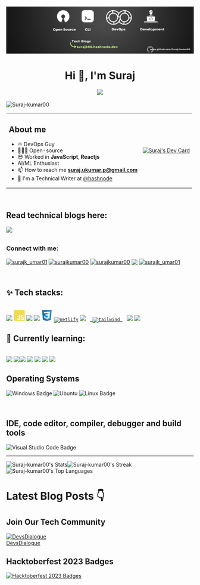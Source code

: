 <!-- This is the Header Banner of my profile -->

![GihubBanner](https://github.com/Suraj-kumar00/Suraj-kumar00/blob/main/Gtihub_Banner.png)

<!-- This is my name -->

<h1 align="center">Hi 👋, I'm Suraj</h1>

<!-- This is Typing SVG -->

<p align="center">
  <a href="https://git.io/typing-svg"><img src="https://readme-typing-svg.demolab.com?font=Fira+Code&duration=3000&pause=1000&color=00D9F7&center=true&vCenter=true&width=435&lines=DevOps+Guy;Open-Source;Development;"></a>
</p>

<!-- Visitors counter -->

<p align="left" > <img src="https://komarev.com/ghpvc/?username=Suraj-kumar00&label=Profile%20views&color=0e75b6&style=flat" alt="Suraj-kumar00" /> </p>

<!-- This is about me -->
  <table>
   <tr>
    <td>

## About me 
- ♾️ DevOps Guy
- 🧑🏻‍💻 Open-source
- 😎 Worked in **JavaScript**, **Reactjs**
- AI/ML Enthusiast
- 📫 How to reach me **suraj.ukumar.p@gmail.com**
- 📝 I'm a Technical Writer at [@hashnode](https://surajk00.hashnode.dev/)
</td>
<td>
<a align="center"  href="https://app.daily.dev/Surajkumar00"><img src="https://api.daily.dev/devcards/3ffdf10c31754b0b8990e50630821fca.png?r=57l" width="400" alt="Suraj's Dev Card"/></a>
   </td>
  </tr>
 </table>

<br>

<!-- Read the blogs here on my hashnode profile -->

## Read technical blogs here:
<p align="left"> 

</a>
  <a href="https://surajk00.hashnode.dev/"
    target="_blank"
    rel="suraj hashnode" >
    <img
      src="https://img.shields.io/badge/Hashnode-2962FF?style=for-the-badge&logo=hashnode&logoColor=white" />
  </a>
</p>


<!-- come on let's connect here -->

## <h3 align="left"> Connect with me:</h3>
<p align="left">
<a href="https://twitter.com/surajk_umar01" target="blank">
 <img align="center" src="https://img.shields.io/badge/Twitter-%231DA1F2.svg?style=for-the-badge&logo=Twitter&logoColor=white" alt="surajk_umar01" /></a>
<a href="https://linkedin.com/in/surajkumar00" target="blank"><img align="center" src="https://img.shields.io/badge/linkedin-%230077B5.svg?style=for-the-badge&logo=linkedin&logoColor=white" alt="surajkumar00" /></a>
<a href="https://discord.gg/PCmDTcz9" target="blank">
 <img align="center" src="https://img.shields.io/badge/Discord-%235865F2.svg?style=for-the-badge&logo=discord&logoColor=white" alt="surajkumar00" /></a>
<a href="https://www.leetcode.com/suraj-kumar00" target="blank"><img align="center" src="https://img.shields.io/badge/LeetCode-FFA116.svg?style=for-the-badge&logo=LeetCode&logoColor=white"/></a>
<a href="https://dashboard.twitch.tv/u/suraj_kumar00/home" target="blank">
 <img align="center" src="https://img.shields.io/badge/Twitch-9146FF?logo=twitch&logoColor=fff&style=for-the-badge" alt="surajk_umar01" /></a>
</p>

<!-- these are my tech stacks that i'm using currently-->

<br>

## ✨ Tech stacks:
   <br>
<code><a href="https://www.oracle.com/java/" target="_blank"><img height="30" src="https://www.vectorlogo.zone/logos/java/java-icon.svg"></a></code>
<code><a href="https://www.javascript.com/" target="_blank"><img height="30" src="https://raw.githubusercontent.com/devicons/devicon/master/icons/javascript/javascript-plain.svg"></a></code>
<code><a href="https://reactjs.org/" target="_blank"><img height="30" src="https://www.vectorlogo.zone/logos/reactjs/reactjs-icon.svg"></a></code>
<code><a href="https://www.w3schools.com/html/" target="_blank"><img height="30" src="https://www.vectorlogo.zone/logos/w3_html5/w3_html5-icon.svg"></a></code>
<code><a href="https://www.w3schools.com/css/" target="_blank"><img height="30" src="https://raw.githubusercontent.com/devicons/devicon/master/icons/css3/css3-original.svg"></a></code>
<code><a href="https://www.netlify.com/" target="_blank"><img src="https://www.vectorlogo.zone/logos/netlify/netlify-icon.svg" alt="netlify"  height="30"></a></code>
<!-- <code><a href="https://redux.js.org" target="_blank"> <img src="https://raw.githubusercontent.com/devicons/devicon/master/icons/redux/redux-original.svg" alt="redux" height="30"></a></code>
<code><a href="https://sass-lang.com" target="_blank"> <img src="https://raw.githubusercontent.com/devicons/devicon/master/icons/sass/sass-original.svg" alt="sass"  height="30"></a></code> -->
<code><a href="https://getbootstrap.com/" target="_blank"><img height="30" src="https://upload.wikimedia.org/wikipedia/commons/thumb/b/b2/Bootstrap_logo.svg/512px-Bootstrap_logo.svg.png?20210507000024"></a></code>
 <code> <a href="https://tailwindcss.com/" target="_blank"> <img src="https://www.vectorlogo.zone/logos/tailwindcss/tailwindcss-icon.svg" alt="tailwind" height="30"/> </a> </code>
<code><a href="https://nodejs.org/en/" target="_blank"><img height="30" src="https://www.vectorlogo.zone/logos/nodejs/nodejs-icon.svg"></a></code>
<code><a href="https://git-scm.com/" target="_blank"><img height="30" src="https://www.vectorlogo.zone/logos/git-scm/git-scm-icon.svg"></a></code>


<br>

<!-- these are my tech stacks that i'm Looking forward to learn -->


## 🌱 Currently learning:

<br>
<code><a href="https://go.dev/" target="_blank"><img height="30" src="https://img.shields.io/badge/Go-00ADD8?logo=go&logoColor=fff&style=for-the-badge"></a></code>
<code><a href="https://www.docker.com/" target="_blank"><img height="30" src="https://img.shields.io/badge/Docker-2496ED?logo=docker&logoColor=fff&style=for-the-badge"></a></code><code><a href="https://kubernetes.io/" target="_blank"><img height="30" src="https://img.shields.io/badge/Kubernetes-326CE5?logo=kubernetes&logoColor=fff&style=for-the-badge"></a></code>
<code><a href="https://aws.amazon.com/" target="_blank"><img height="30" src="https://img.shields.io/badge/AWS-%23FF9900.svg?style=for-the-badge&logo=amazon-aws&logoColor=white"></a></code>
<code><a href="https://www.terraform.io/" target="_blank"><img height="30" src="https://img.shields.io/badge/Terraform-7B42BC?logo=terraform&logoColor=fff&style=for-the-badge"></a></code>
<code><a href="https://www.jenkins.io/" target="_blank"><img height="30" src="https://img.shields.io/badge/Jenkins-D24939?logo=jenkins&logoColor=fff&style=for-the-badge"></a></code>
<code><a href="https://prometheus.io/docs/introduction/overview/" target="_blank"><img height="30" src="https://img.shields.io/badge/Prometheus-E6522C?logo=prometheus&logoColor=fff&style=for-the-badge"></a></code>
</details>
<br>


## Operating Systems </h3>  
![Windows Badge](https://img.shields.io/badge/Windows-0078D4?logo=windows&logoColor=fff&style=for-the-badge)
![Ubuntu](https://img.shields.io/badge/Ubuntu-E95420?logo=ubuntu&logoColor=fff&style=for-the-badge)
![Linux Badge](https://img.shields.io/badge/Linux-FCC624?logo=linux&logoColor=000&style=for-the-badge)

<br>

##  IDE, code editor, compiler, debugger and build tools  
![Visual Studio Code Badge](https://img.shields.io/badge/Visual%20Studio%20Code-007ACC?logo=visualstudiocode&logoColor=fff&style=for-the-badge)

---


![Suraj-kumar00's Stats](https://github-readme-stats.vercel.app/api?username=Suraj-kumar00&theme=tokyonight&show_icons=true&hide_border=true&count_private=false)![Suraj-kumar00's Streak](https://github-readme-streak-stats.herokuapp.com/?user=Suraj-kumar00&theme=tokyonight&hide_border=true)
![Suraj-kumar00's Top Languages](https://github-readme-stats.vercel.app/api/top-langs/?username=Suraj-kumar00&theme=tokyonight&show_icons=true&hide_border=true&layout=compact)


# Latest Blog Posts 👇
<!-- HASHNODE_BLOG:START -->
<!-- HASHNODE_BLOG:END -->




<!--This section is for DevsDailogue community Discord joining page-->

## Join Our Tech Community

<p align="left">
  <a href="https://discord.com/invite/xmM3cQUSyF">
    <img src="https://github.com/yash02k3/GITM_TechFest/blob/yash/contributer/assets/logo/DevsDialogue%20Logo.png" alt="DevsDialogue" width="200px" height="200px">
    <br>
    DevsDialogue
  </a>
</p>










<!--Hacktoberfest 2023 Badges-->

## Hacktoberfest 2023 Badges

[![Hacktoberfest 2023 Badges](https://holopin.me/surajkumar00)](https://holopin.io/@surajkumar00)

<!--Hacktoberfest 2023 Badges ends here-->


<!-- This is LeetCode Stats-->
<!--![](https://leetcard.jacoblin.cool/Suraj-kumar00?ext=heatmap)-->
